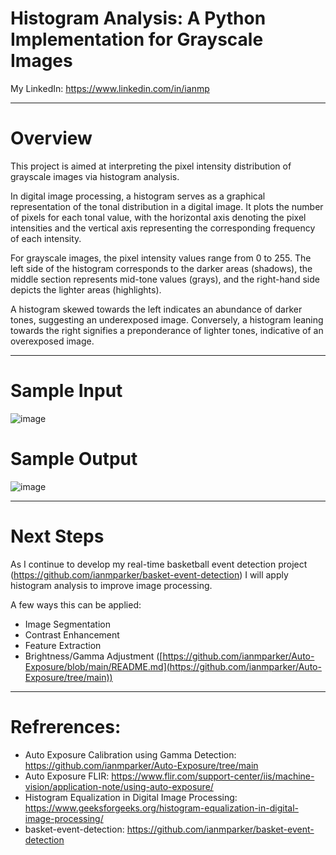 # Histogram Analysis: A Python Implementation for Grayscale Images

My LinkedIn: https://www.linkedin.com/in/ianmp

-----------------------------------------------------------

# Overview

This project is aimed at interpreting the pixel intensity distribution of grayscale images via histogram analysis.

In digital image processing, a histogram serves as a graphical representation of the tonal distribution in a digital image. It plots the number of pixels for each tonal value, with the horizontal axis denoting the pixel intensities and the vertical axis representing the corresponding frequency of each intensity.

For grayscale images, the pixel intensity values range from 0 to 255. The left side of the histogram corresponds to the darker areas (shadows), the middle section represents mid-tone values (grays), and the right-hand side depicts the lighter areas (highlights).

A histogram skewed towards the left indicates an abundance of darker tones, suggesting an underexposed image. Conversely, a histogram leaning towards the right signifies a preponderance of lighter tones, indicative of an overexposed image.

-----------------------------------------------------------
# Sample Input

![image](https://github.com/ianmparker/Histograms/assets/18231849/44fc74d2-900e-4a73-a883-86c7e1051efb)

# Sample Output
![image](https://github.com/ianmparker/Histograms/assets/18231849/30a52041-02d9-4bdc-9b1b-b1a69f87f3fc)

-----------------------------------------------------------

# Next Steps

As I continue to develop my real-time basketball event detection project (https://github.com/ianmparker/basket-event-detection) I will apply histogram analysis to improve image processing. 

A few ways this can be applied:
  - Image Segmentation
  - Contrast Enhancement
  - Feature Extraction 
  - Brightness/Gamma Adjustment ([https://github.com/ianmparker/Auto-Exposure/blob/main/README.md](https://github.com/ianmparker/Auto-Exposure/tree/main))

-----------------------------------------------------------

# Refrerences: 
  - Auto Exposure Calibration using Gamma Detection: https://github.com/ianmparker/Auto-Exposure/tree/main
  - Auto Exposure FLIR: https://www.flir.com/support-center/iis/machine-vision/application-note/using-auto-exposure/
  - Histogram Equalization in Digital Image Processing: https://www.geeksforgeeks.org/histogram-equalization-in-digital-image-processing/
  - basket-event-detection: https://github.com/ianmparker/basket-event-detection
